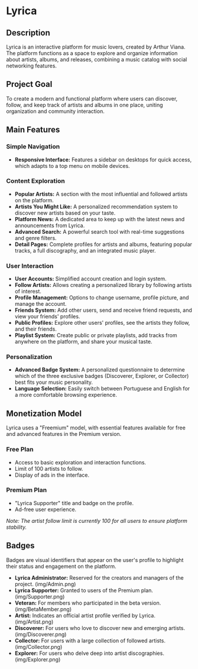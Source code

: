 # Lyrica

## Description

Lyrica is an interactive platform for music lovers, created by Arthur Viana. The platform functions as a space to explore and organize information about artists, albums, and releases, combining a music catalog with social networking features.

## Project Goal

To create a modern and functional platform where users can discover, follow, and keep track of artists and albums in one place, uniting organization and community interaction.

## Main Features

### Simple Navigation

*   **Responsive Interface:** Features a sidebar on desktops for quick access, which adapts to a top menu on mobile devices.

### Content Exploration

*   **Popular Artists:** A section with the most influential and followed artists on the platform.
*   **Artists You Might Like:** A personalized recommendation system to discover new artists based on your taste.
*   **Platform News:** A dedicated area to keep up with the latest news and announcements from Lyrica.
*   **Advanced Search:** A powerful search tool with real-time suggestions and genre filters.
*   **Detail Pages:** Complete profiles for artists and albums, featuring popular tracks, a full discography, and an integrated music player.

### User Interaction

*   **User Accounts:** Simplified account creation and login system.
*   **Follow Artists:** Allows creating a personalized library by following artists of interest.
*   **Profile Management:** Options to change username, profile picture, and manage the account.
*   **Friends System:** Add other users, send and receive friend requests, and view your friends' profiles.
*   **Public Profiles:** Explore other users' profiles, see the artists they follow, and their friends.
*   **Playlist System:** Create public or private playlists, add tracks from anywhere on the platform, and share your musical taste.

### Personalization

*   **Advanced Badge System:** A personalized questionnaire to determine which of the three exclusive badges (Discoverer, Explorer, or Collector) best fits your music personality.
*   **Language Selection:** Easily switch between Portuguese and English for a more comfortable browsing experience.

## Monetization Model

Lyrica uses a "Freemium" model, with essential features available for free and advanced features in the Premium version.

### Free Plan

*   Access to basic exploration and interaction functions.
*   Limit of 100 artists to follow.
*   Display of ads in the interface.

### Premium Plan

*   "Lyrica Supporter" title and badge on the profile.
*   Ad-free user experience.

*Note: The artist follow limit is currently 100 for all users to ensure platform stability.*

## Badges

Badges are visual identifiers that appear on the user's profile to highlight their status and engagement on the platform.

*   **Lyrica Administrator:** Reserved for the creators and managers of the project. (img/Admin.png)
*   **Lyrica Supporter:** Granted to users of the Premium plan. (img/Supporter.png)
*   **Veteran:** For members who participated in the beta version. (img/BetaMember.png)
*   **Artist:** Indicates an official artist profile verified by Lyrica. (img/Artist.png)
*   **Discoverer:** For users who love to discover new and emerging artists. (img/Discoverer.png)
*   **Collector:** For users with a large collection of followed artists. (img/Collector.png)
*   **Explorer:** For users who delve deep into artist discographies. (img/Explorer.png)